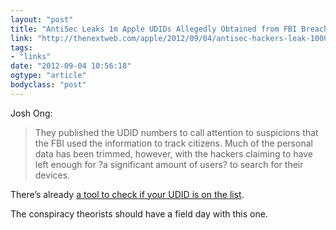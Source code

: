 ```yaml
---
layout: "post"
title: "AntiSec Leaks 1m Apple UDIDs Allegedly Obtained from FBI Breach"
link: "http://thenextweb.com/apple/2012/09/04/antisec-hackers-leak-1000001-apple-device-ids-allegedly-obtained-fbi-breach/"
tags: 
- "links"
date: "2012-09-04 10:56:18"
ogtype: "article"
bodyclass: "post"
---
```


Josh Ong:

> They published the UDID numbers to call attention to suspicions that the FBI used the information to track citizens. Much of the personal data has been trimmed, however, with the hackers claiming to have left enough for ?a significant amount of users? to search for their devices.

There’s already [a tool to check if your UDID is on the list](http://kimosabe.net/test.html).

The conspiracy theorists should have a field day with this one.